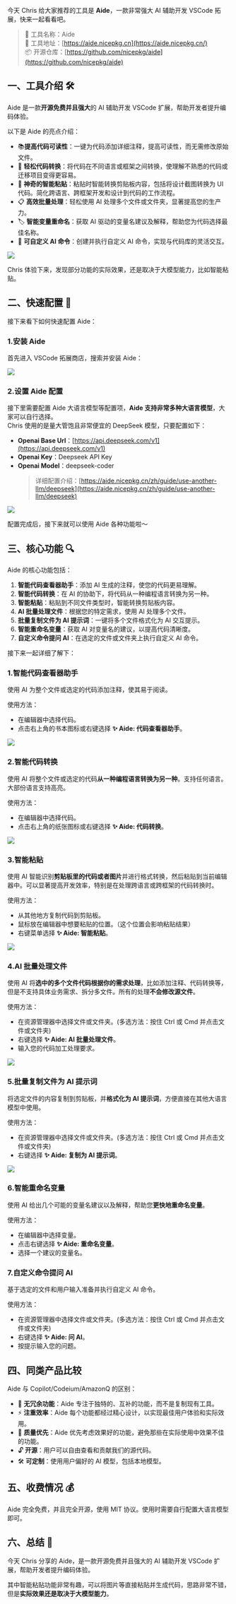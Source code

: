 今天 Chris 给大家推荐的工具是 **Aide**，一款非常强大 AI 辅助开发 VSCode 拓展，快来一起看看吧。

> 🌟 工具名称：Aide  
> 🔗 工具地址：[https://aide.nicepkg.cn](https://aide.nicepkg.cn/)  
> 📦 开源仓库：[https://github.com/nicepkg/aide](https://github.com/nicepkg/aide)

## 一、工具介绍 🛠️

Aide 是一款**开源免费并且强大**的 AI 辅助开发 VSCode 扩展，帮助开发者提升编码体验。

以下是 Aide 的亮点介绍：

- 📚**提高代码可读性**：一键为代码添加详细注释，提高可读性，而无需修改原始文件。
- 🔄 **轻松代码转换**：将代码在不同语言或框架之间转换，使理解不熟悉的代码或迁移项目变得更容易。
- 🔮 **神奇的智能粘贴**：粘贴时智能转换剪贴板内容，包括将设计截图转换为 UI 代码。简化跨语言、跨框架开发和设计到代码的工作流程。
- 📋 **高效批量处理**：轻松使用 AI 处理多个文件或文件夹，显著提高您的生产力。
- 🏷️ **智能变量重命名**：获取 AI 驱动的变量名建议及解释，帮助您为代码选择最佳名称。
- 🤖 **可自定义 AI 命令**：创建并执行自定义 AI 命令，实现与代码库的灵活交互。

![](https://cdn.nlark.com/yuque/0/2024/png/186051/1723073436576-ccc505b8-5d01-4737-9707-1d00f64cbcf3.png#averageHue=%2390d7c5&clientId=u14541190-a6ab-4&from=paste&height=1972&id=u0145c601&originHeight=1972&originWidth=3742&originalType=binary&ratio=2&rotation=0&showTitle=false&size=1760388&status=done&style=none&taskId=u3a71e42e-f844-43eb-b3b8-80cc0327c3e&title=&width=3742)

Chris 体验下来，发现部分功能的实际效果，还是取决于大模型能力，比如智能粘贴。

## 二、快速配置 🚀

接下来看下如何快速配置 Aide：

### 1.安装 Aide

首先进入 VSCode 拓展商店，搜索并安装 Aide：

![](https://cdn.nlark.com/yuque/0/2024/png/186051/1723073870994-44786964-f464-425d-b4fc-38a7eb0a61cc.png#averageHue=%23214049&clientId=u14541190-a6ab-4&from=paste&height=1906&id=u08e11b61&originHeight=1906&originWidth=2954&originalType=binary&ratio=2&rotation=0&showTitle=false&size=1544256&status=done&style=none&taskId=udfcbbb86-20b6-49fb-ac7b-a7c8550f51a&title=&width=2954)

### 2.设置 Aide 配置

接下里需要配置 Aide 大语言模型等配置项，**Aide 支持非常多种大语言模型**，大家可以自行选择。  
Chris 使用的是量大管饱且非常便宜的 DeepSeek 模型，只要配置如下：

- **Openai Base Url**：[https://api.deepseek.com/v1](https://api.deepseek.com/v1)
- **Openai Key**：Deepseek API Key
- **Openai Model**：deepseek-coder
  > 详细配置介绍：[https://aide.nicepkg.cn/zh/guide/use-another-llm/deepseek](https://aide.nicepkg.cn/zh/guide/use-another-llm/deepseek)

![](https://cdn.nlark.com/yuque/0/2024/png/186051/1723074435987-251d302c-7372-4a06-aa95-502e0dad4c54.png#averageHue=%23284751&clientId=u14541190-a6ab-4&from=paste&height=1874&id=u9081155d&originHeight=1874&originWidth=2604&originalType=binary&ratio=2&rotation=0&showTitle=false&size=1034163&status=done&style=none&taskId=ufce0b865-13cd-4e96-92fb-087057bac66&title=&width=2604)

配置完成后，接下来就可以使用 Aide 各种功能啦～

## 三、核心功能 🔍

Aide 的核心功能包括：

1. **智能代码查看器助手**：添加 AI 生成的注释，使您的代码更易理解。
2. **智能代码转换**：在 AI 的协助下，将代码从一种编程语言转换为另一种。
3. **智能粘贴**：粘贴到不同文件类型时，智能转换剪贴板内容。
4. **AI 批量处理文件**：根据您的特定需求，使用 AI 处理多个文件。
5. **批量复制文件为 AI 提示词**：一键将多个文件格式化为 AI 交互提示。
6. **智能重命名变量**：获取 AI 对变量名的建议，以提高代码清晰度。
7. **自定义命令提问 AI**：在选定的文件或文件夹上执行自定义 AI 命令。

接下来一起详细了解下：

### 1.智能代码查看器助手

使用 AI 为整个文件或选定的代码添加注释，使其易于阅读。

使用方法：

- 在编辑器中选择代码。
- 点击右上角的书本图标或右键选择 **✨ Aide: 代码查看器助手**。

![](https://cdn.nlark.com/yuque/0/2024/png/186051/1723075565821-2613d9b8-3519-4cfe-b8fb-1d147d71997c.png#averageHue=%2322414a&clientId=u14541190-a6ab-4&from=paste&height=1858&id=u97a15fef&originHeight=1858&originWidth=2570&originalType=binary&ratio=2&rotation=0&showTitle=false&size=1302005&status=done&style=none&taskId=u62ec54c4-b33a-41f8-ba36-c3e23833311&title=&width=2570)

### 2.智能代码转换

使用 AI 将整个文件或选定的代码**从一种编程语言转换为另一种**。支持任何语言。大部份语言支持高亮。

使用方法：

- 在编辑器中选择代码。
- 点击右上角的纸张图标或右键选择 **✨ Aide: 代码转换**。

![](https://cdn.nlark.com/yuque/0/2024/png/186051/1723075753759-9638063b-2f52-4590-9363-824f9b8f4721.png#averageHue=%231e3e47&clientId=u14541190-a6ab-4&from=paste&height=1870&id=u0c7efa67&originHeight=1870&originWidth=2576&originalType=binary&ratio=2&rotation=0&showTitle=false&size=906716&status=done&style=none&taskId=u79f4304e-81ca-4f20-9d65-09fee95abc6&title=&width=2576)

### 3.智能粘贴

使用 AI 智能识别**剪贴板里的代码或者图片**并进行格式转换，然后粘贴到当前编辑器中。可以显著提高开发效率，特别是在处理跨语言或跨框架的代码转换时。

使用方法：

- 从其他地方复制代码到剪贴板。
- 鼠标放在编辑器中想要粘贴的位置。（这个位置会影响粘贴结果）
- 右键菜单选择 **✨ Aide: 智能粘贴**。

![](https://cdn.nlark.com/yuque/0/2024/png/186051/1723075898555-9751348b-a32c-4a50-b7cf-c78bd4024e54.png#averageHue=%2338545f&clientId=u14541190-a6ab-4&from=paste&height=1872&id=u4d707edb&originHeight=1872&originWidth=2596&originalType=binary&ratio=2&rotation=0&showTitle=false&size=1059946&status=done&style=none&taskId=uf3ecdafe-0a55-4913-8467-7dc33b1424e&title=&width=2596)

### 4.AI 批量处理文件

使用 AI 将**选中的多个文件代码根据你的需求处理**，比如添加注释、代码转换等，但是不支持具体业务需求、拆分多文件。所有的处理**不会修改源文件**。

使用方法：

- 在资源管理器中选择文件或文件夹。(多选方法：按住 Ctrl 或 Cmd 并点击文件或文件夹)
- 右键选择 **✨ Aide: AI 批量处理文件**。
- 输入您的代码加工处理要求。

![](https://cdn.nlark.com/yuque/0/2024/png/186051/1723076345876-7a937c6a-f3e0-4a60-b610-dc8e7a506035.png#averageHue=%2336535c&clientId=u14541190-a6ab-4&from=paste&height=1878&id=u2a29ba20&originHeight=1878&originWidth=2584&originalType=binary&ratio=2&rotation=0&showTitle=false&size=1101240&status=done&style=none&taskId=u4d8ea113-32d0-4e56-bb21-dbbeb573483&title=&width=2584)

### 5.批量复制文件为 AI 提示词

将选定文件的内容复制到剪贴板，并**格式化为 AI 提示词**，方便直接在其他大语言模型中使用。

使用方法：

- 在资源管理器中选择文件或文件夹。(多选方法：按住 Ctrl 或 Cmd 并点击文件或文件夹)
- 右键选择 **✨ Aide: 复制为 AI 提示词**。

![](https://cdn.nlark.com/yuque/0/2024/png/186051/1723076580155-832d12ee-ee4f-44aa-a806-15341d7ba82f.png#averageHue=%2337545c&clientId=u14541190-a6ab-4&from=paste&height=1856&id=ubacf1908&originHeight=1856&originWidth=2566&originalType=binary&ratio=2&rotation=0&showTitle=false&size=1154012&status=done&style=none&taskId=u15106a6a-fa48-4437-8e6e-861864646ea&title=&width=2566)

### 6.智能重命名变量

使用 AI 给出几个可能的变量名建议以及解释，帮助您**更快地重命名变量**。

使用方法：

- 在编辑器中选择变量。
- 点击右键选择 **✨ Aide: 重命名变量**。
- 选择一个建议的变量名。

### 7.自定义命令提问 AI

基于选定的文件和用户输入准备并执行自定义 AI 命令。

使用方法：

- 在资源管理器中选择文件或文件夹。(多选方法：按住 Ctrl 或 Cmd 并点击文件或文件夹)
- 右键选择 **✨ Aide: 问 AI**。
- 按提示输入您的问题。

## 四、同类产品比较

Aide 与 Copilot/Codeium/AmazonQ 的区别：

- 🚫 **无冗余功能**：Aide 专注于独特的、互补的功能，而不是复制现有工具。
- ⚡ **注重效率**：Aide 每个功能都经过精心设计，以实现最佳用户体验和实际效用。
- 💪 **质量优先**：Aide 优先考虑效果好的功能，避免那些在实际使用中效果不佳的功能。
- 🔓 **开源**：用户可以自由查看和贡献我们的源代码。
- 🛠️ **可定制**：使用用户偏好的 AI 模型，包括本地模型。

## 五、收费情况 💰

Aide 完全免费，并且完全开源，使用 MIT 协议。使用时需要自行配置大语言模型即可。

## 六、总结 📝

今天 Chris 分享的 Aide，是一款开源免费并且强大的 AI 辅助开发 VSCode 扩展，帮助开发者提升编码体验。

其中智能粘贴功能非常有趣，可以将图片等直接粘贴并生成代码，思路非常不错，但是**实际效果还是取决于大模型能力**。
